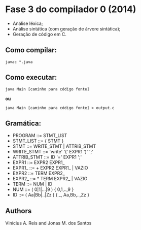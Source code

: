 Fase 3 do compilador 0 (2014)
============================
* Análise léxica;
* Análise sintática (com geração de árvore sintática);
* Geração de código em C.

Como compilar:
-------------
`javac *.java`

Como executar:
--------------
`java Main [caminho para código fonte]`

**ou**

`java Main [caminho para código fonte] > output.c`


Gramática:
----------
 * PROGRAM	::= STMT_LIST
 * STMT_LIST	::= { STMT }
 * STMT 	::=  WRITE_STMT | ATTRIB_STMT 
 * WRITE_STMT	::= 'write' '(' EXPR1 ')' ';'
 * ATTRIB_STMT	::= ID '=' EXPR1 ';'
 * EXPR1	::= EXPR2 EXPR1_
 * EXPR1_	::= + EXPR2 EXPR1_ | VAZIO
 * EXPR2	::= TERM EXPR2_
 * EXPR2_	::= * TERM EXPR2_  | VAZIO
 * TERM		::= NUM | ID
 * NUM		::= ( 0|1|...|9 ) { 0,1,..,9 }
 * ID		::= ( Aa|Bb|..|Zz ) { _, Aa,Bb,..,Zz }

Authors
-------
Vinícius A. Reis and Jonas M. dos Santos
